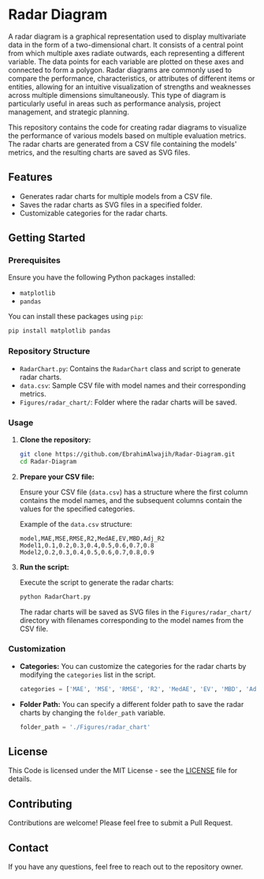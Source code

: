# Radar Diagram

A radar diagram is a graphical representation used to display multivariate data in the form of a two-dimensional chart. It consists of a central point from which multiple axes radiate outwards, each representing a different variable. The data points for each variable are plotted on these axes and connected to form a polygon. Radar diagrams are commonly used to compare the performance, characteristics, or attributes of different items or entities, allowing for an intuitive visualization of strengths and weaknesses across multiple dimensions simultaneously. This type of diagram is particularly useful in areas such as performance analysis, project management, and strategic planning.

This repository contains the code for creating radar diagrams to visualize the performance of various models based on multiple evaluation metrics. The radar charts are generated from a CSV file containing the models' metrics, and the resulting charts are saved as SVG files.

## Features

- Generates radar charts for multiple models from a CSV file.
- Saves the radar charts as SVG files in a specified folder.
- Customizable categories for the radar charts.

## Getting Started

### Prerequisites

Ensure you have the following Python packages installed:

- `matplotlib`
- `pandas`

You can install these packages using `pip`:

```bash
pip install matplotlib pandas
```

### Repository Structure

- `RadarChart.py`: Contains the `RadarChart` class and script to generate radar charts.
- `data.csv`: Sample CSV file with model names and their corresponding metrics.
- `Figures/radar_chart/`: Folder where the radar charts will be saved.

### Usage

1. **Clone the repository:**

   ```bash
   git clone https://github.com/EbrahimAlwajih/Radar-Diagram.git
   cd Radar-Diagram
   ```

2. **Prepare your CSV file:**

   Ensure your CSV file (`data.csv`) has a structure where the first column contains the model names, and the subsequent columns contain the values for the specified categories.

   Example of the `data.csv` structure:

   ```csv
   model,MAE,MSE,RMSE,R2,MedAE,EV,MBD,Adj_R2
   Model1,0.1,0.2,0.3,0.4,0.5,0.6,0.7,0.8
   Model2,0.2,0.3,0.4,0.5,0.6,0.7,0.8,0.9
   ```

3. **Run the script:**

   Execute the script to generate the radar charts:

   ```bash
   python RadarChart.py
   ```

   The radar charts will be saved as SVG files in the `Figures/radar_chart/` directory with filenames corresponding to the model names from the CSV file.

### Customization

- **Categories:**
  You can customize the categories for the radar charts by modifying the `categories` list in the script.

  ```python
  categories = ['MAE', 'MSE', 'RMSE', 'R2', 'MedAE', 'EV', 'MBD', 'Adj_R2']
  ```

- **Folder Path:**
  You can specify a different folder path to save the radar charts by changing the `folder_path` variable.

  ```python
  folder_path = './Figures/radar_chart'
  ```

## License

This Code is licensed under the MIT License - see the [LICENSE](LICENSE) file for details.

## Contributing

Contributions are welcome! Please feel free to submit a Pull Request.

## Contact

If you have any questions, feel free to reach out to the repository owner.
